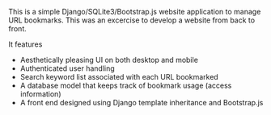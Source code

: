 This is a simple Django/SQLite3/Bootstrap.js website application to manage URL bookmarks. This was an excercise to develop a website from back to front.

It features

* Aesthetically pleasing UI on both desktop and mobile
* Authenticated user handling
* Search keyword list associated with each URL bookmarked
* A database model that keeps track of bookmark usage (access information)
* A front end designed using Django template inheritance and Bootstrap.js


